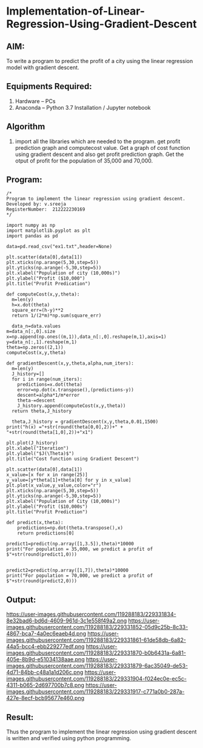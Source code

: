 # Implementation-of-Linear-Regression-Using-Gradient-Descent

## AIM:
To write a program to predict the profit of a city using the linear regression model with gradient descent.

## Equipments Required:
1. Hardware – PCs
2. Anaconda – Python 3.7 Installation / Jupyter notebook

## Algorithm
1. import all the libraries which are needed to the program.
    get profit prediction graph and computecost value.
    Get a graph of cost function using gradient descent and also get profit prediction graph.
    Get the otput of profit for the population of 35,000 and 70,000.

 

## Program:
```
/*
Program to implement the linear regression using gradient descent.
Developed by: v.sreeja
RegisterNumber:  212222230169
*/

import numpy as np
import matplotlib.pyplot as plt
import pandas as pd

data=pd.read_csv("ex1.txt",header=None)

plt.scatter(data[0],data[1])
plt.xticks(np.arange(5,30,step=5))
plt.yticks(np.arange(-5,30,step=5))
plt.xlabel("Population of city (10,000s)")
plt.ylabel("Profit ($10,000")
plt.title("Profit Predication")

def computeCost(x,y,theta):
  m=len(y)
  h=x.dot(theta)
  square_err=(h-y)**2
  return 1/(2*m)*np.sum(square_err)
  
  data_n=data.values
m=data_n[:,0].size
x=np.append(np.ones((m,1)),data_n[:,0].reshape(m,1),axis=1)
y=data_n[:,1].reshape(m,1)
theta=np.zeros((2,1))
computeCost(x,y,theta)

def gradientDescent(x,y,theta,alpha,num_iters):
  m=len(y)
  J_history=[]
  for i in range(num_iters):
    predictions=x.dot(theta)
    error=np.dot(x.transpose(),(predictions-y))
    descent=alpha*1/m*error
    theta-=descent
    J_history.append(computeCost(x,y,theta))
  return theta,J_history
  
  theta,J_history = gradientDescent(x,y,theta,0.01,1500)
print("h(x) ="+str(round(theta[0,0],2))+" + "+str(round(theta[1,0],2))+"x1")

plt.plot(J_history)
plt.xlabel("Iteration")
plt.ylabel("$J(\Theta)$")
plt.title("Cost function using Gradient Descent")

plt.scatter(data[0],data[1])
x_value=[x for x in range(25)]
y_value=[y*theta[1]+theta[0] for y in x_value]
plt.plot(x_value,y_value,color="r")
plt.xticks(np.arange(5,30,step=5))
plt.yticks(np.arange(-5,30,step=5))
plt.xlabel("Population of City (10,000s)")
plt.ylabel("Profit ($10,000s")
plt.title("Profit Prediction")

def predict(x,theta):
    predictions=np.dot(theta.transpose(),x)
    return predictions[0]
    
predict1=predict(np.array([1,3.5]),theta)*10000
print("For population = 35,000, we predict a profit of $"+str(round(predict1,0)))


predict2=predict(np.array([1,7]),theta)*10000
print("For population = 70,000, we predict a profit of $"+str(round(predict2,0)))

```

## Output:
https://user-images.githubusercontent.com/119288183/229331834-8e32bad6-bd6d-4609-961d-3c1e558f49a2.png
https://user-images.githubusercontent.com/119288183/229331852-05d9c25b-8c33-4867-bca7-4a0ec6eaeb4d.png
https://user-images.githubusercontent.com/119288183/229331861-61de58db-6a82-44a5-bcc4-ebb229277edf.png
https://user-images.githubusercontent.com/119288183/229331870-b0b6431a-6a81-405e-8b9d-e51034138aae.png
https://user-images.githubusercontent.com/119288183/229331879-6ac35049-de53-4d71-84bb-c48a1a1d206c.png
https://user-images.githubusercontent.com/119288183/229331904-f024ec0e-ec5c-4311-b065-2d697700b7c8.png
https://user-images.githubusercontent.com/119288183/229331917-c771a0b0-287a-427e-8ecf-bcb95677e460.png

## Result:
Thus the program to implement the linear regression using gradient descent is written and verified using python programming.

